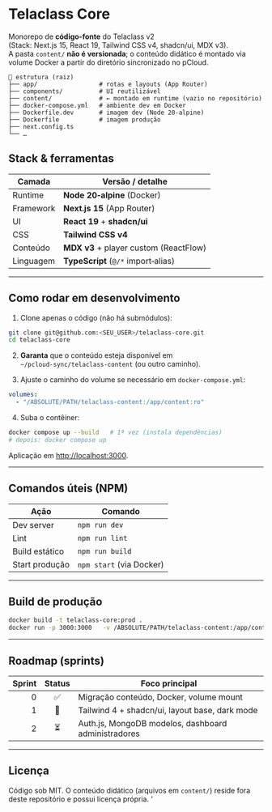 # Telaclass Core

Monorepo de **código-fonte** do Telaclass v2  
(Stack: Next.js 15, React 19, Tailwind CSS v4, shadcn/ui, MDX v3).  
A pasta `content/` **não é versionada**; o conteúdo didático é montado via volume Docker a partir do diretório sincronizado no pCloud.

```text
📁 estrutura (raiz)
├── app/                 # rotas e layouts (App Router)
├── components/          # UI reutilizável
├── content/             # ← montado em runtime (vazio no repositório)
├── docker-compose.yml   # ambiente dev em Docker
├── Dockerfile.dev       # imagem dev (Node 20‑alpine)
├── Dockerfile           # imagem produção
├── next.config.ts
└── …
```

## Stack & ferramentas

| Camada        | Versão / detalhe                       |
|---------------|----------------------------------------|
| Runtime       | **Node 20‑alpine** (Docker)            |
| Framework     | **Next.js 15** (App Router)            |
| UI            | **React 19** + **shadcn/ui**           |
| CSS           | **Tailwind CSS v4**                    |
| Conteúdo      | **MDX v3** + player custom (ReactFlow) |
| Linguagem     | **TypeScript** (`@/*` import‑alias)    |

---

## Como rodar em desenvolvimento

1. Clone apenas o código (não há submódulos):

```bash
git clone git@github.com:<SEU_USER>/telaclass-core.git
cd telaclass-core
```

2. **Garanta** que o conteúdo esteja disponível em  
`~/pcloud-sync/telaclass-content` (ou outro caminho).

3. Ajuste o caminho do volume se necessário em `docker-compose.yml`:

```yaml
volumes:
  - "/ABSOLUTE/PATH/telaclass-content:/app/content:ro"
```

4. Suba o contêiner:

```bash
docker compose up --build   # 1ª vez (instala dependências)
# depois: docker compose up
```

Aplicação em <http://localhost:3000>.

---

## Comandos úteis (NPM)

| Ação              | Comando                 |
|-------------------|-------------------------|
| Dev server        | `npm run dev`           |
| Lint              | `npm run lint`          |
| Build estático    | `npm run build`         |
| Start produção    | `npm start` (via Docker)|

---

## Build de produção

```bash
docker build -t telaclass-core:prod .
docker run -p 3000:3000   -v /ABSOLUTE/PATH/telaclass-content:/app/content:ro   telaclass-core:prod
```

---

## Roadmap (sprints)

| Sprint | Status | Foco principal                                |
|-------:|:------:|-----------------------------------------------|
| 0 | ✅ | Migração conteúdo, Docker, volume mount                |
| 1 | 🚧 | Tailwind 4 + shadcn/ui, layout base, dark mode         |
| 2 | ⏳ | Auth.js, MongoDB modelos, dashboard administradores     |

---

## Licença

Código sob MIT. O conteúdo didático (arquivos em `content/`) reside fora deste repositório e possui licença própria.
'